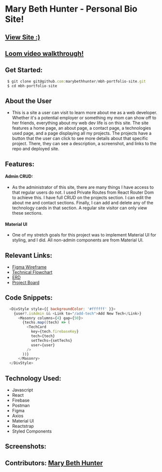 # Mary Beth Hunter - Personal Bio Site!

## [View Site :)]()

## [Loom video walkthrough!]()
## Get Started:


```javascript
 $ git clone git@github.com:marybethhunter/mbh-portfolio-site.git
 $ cd mbh-portfolio-site
```

## About the User
* This is a site a user can visit to learn more about me as a web developer. Whether it's a potential employer or something my mom can show off to her friends, everything about my web dev life is on this site. The site features a home page, an about page, a contact page, a technologies used page, and a page displaying all my projects. The projects have a button that the user can click to see more details about that specific project. There, they can see a description, a screenshot, and links to the repo and deployed site.


## Features: 
#### **Admin CRUD**: 
* As the administrator of this site, there are many things I have access to that regular users do not. I used Private Routes from React Router Dom to achieve this. I have full CRUD on the projects section. I can edit the about me and contact sections. Finally, I can add and delete any of the technology cards in that section. A regular site visitor can only view these sections.

#### **Material UI**
* One of my stretch goals for this project was to implement Material UI for styling, and I did. All non-admin components are from Material UI.

## Relevant Links:
* [Figma Wireframe](https://www.figma.com/file/zCs2S1ZHDjoEUBenp9xCFN/portfolio-site?node-id=0%3A1)
* [Technical Flowchart](https://docs.google.com/presentation/d/1EJHvzHXvT1ABfpovTrdWO_zvVgtsZ6UwlxKUeESS8hk/edit?usp=sharing)
* [ERD](https://dbdiagram.io/d/6192bcd102cf5d186b5737e9)
* [Project Board](https://github.com/marybethhunter/mbh-portfolio-site/projects/1)

## Code Snippets:

```javascript
  <DivStyle style={{ backgroundColor: '#ffffff' }}>
    {user?.isAdmin && <Link to="/add-tech">Add New Tech</Link>}
      <Masonry columns={4} gap={50}>
        {techs.map((tech) => (
          <TechCard
            key={tech.firebaseKey}
            tech={tech}
            setTechs={setTechs}
            user={user}
          />
        ))}
      </Masonry>
  </DivStyle>
```

## Technology Used:
* Javascript
* React
* Firebase
* Postman
* Figma
* Axios
* Material UI
* Reactstrap
* Styled Components

## Screenshots:

## Contributors: [Mary Beth Hunter](https://github.com/marybethhunter)
